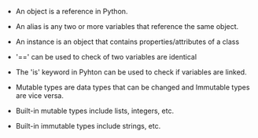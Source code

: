 
* An object is a reference in Python.

* An alias is any two or more variables that reference the same object.

* An instance is an object that contains properties/attributes of a class

* '==' can be used to check of two variables are identical

* The 'is' keyword in Pyhton can be used to check if variables are linked.

* Mutable types are data types that can be changed and Immutable types are
  vice versa.

* Built-in mutable types include lists, integers, etc.

* Built-in immutable types include strings, etc.
